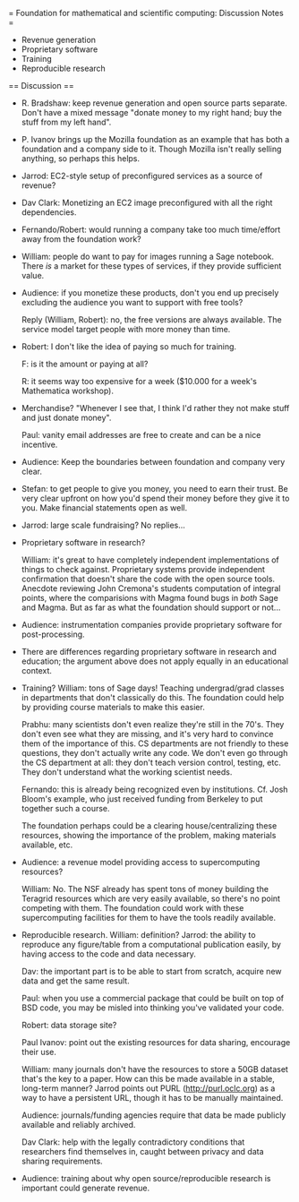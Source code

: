 = Foundation for mathematical and scientific computing: Discussion Notes =

 - Revenue generation
 - Proprietary software
 - Training
 - Reproducible research


== Discussion ==

- R. Bradshaw: keep revenue generation and open source parts separate.  Don't have a mixed message "donate money to my right hand; buy the stuff from my left hand".

- P. Ivanov brings up the Mozilla foundation as an example that has both a foundation and a company side to it.  Though Mozilla isn't really selling anything, so perhaps this helps.

- Jarrod: EC2-style setup of preconfigured services as a source of revenue?

- Dav Clark: Monetizing an EC2 image preconfigured with all the right dependencies.

- Fernando/Robert: would running a company take too much time/effort away from the foundation work?

- William: people do want to pay for images running a Sage notebook.  There *is* a market for these types of services, if they provide sufficient value.

- Audience: if you monetize these products, don't you end up precisely excluding the audience you want to support with free tools?

  Reply (William, Robert): no, the free versions are always available.  The
  service model target people with more money than time.  

- Robert: I don't like the idea of paying so much for training.

  F: is it the amount or paying at all?

  R: it seems way too expensive for a week ($10.000 for a week's Mathematica
  workshop).

- Merchandise? "Whenever I see that, I think I'd rather they not make stuff and just donate money".

  Paul: vanity email addresses are free to create and can be a nice incentive.

- Audience: Keep the boundaries between foundation and company very clear.

- Stefan: to get people to give you money, you need to earn their trust.  Be very clear upfront on how you'd spend their money before they give it to you. Make financial statements open as well.

- Jarrod: large scale fundraising?  No replies...

- Proprietary software in research?

  William: it's great to have completely independent implementations of things
  to check against.  Proprietary systems provide independent confirmation that
  doesn't share the code with the open source tools.  Anecdote reviewing John
  Cremona's students computation of integral points, where the comparisions
  with Magma found bugs in *both* Sage and Magma.  But as far as what the
  foundation should support or not...

- Audience: instrumentation companies provide proprietary software for post-processing.

- There are differences regarding proprietary software in research and education; the argument above does not apply equally in an educational context.

- Training? William: tons of Sage days!  Teaching undergrad/grad classes in departments that don't classically do this.  The foundation could help by providing course materials to make this easier.

  Prabhu: many scientists don't even realize they're still in the 70's.  They
  don't even see what they are missing, and it's very hard to convince them of
  the importance of this.  CS departments are not friendly to these questions,
  they don't actually write any code.  We don't even go through the CS
  department at all: they don't teach version control, testing, etc.  They
  don't understand what the working scientist needs.

  Fernando: this is already being recognized even by institutions.  Cf. Josh
  Bloom's example, who just received funding from Berkeley to put together such
  a course.

  The foundation perhaps could be a clearing house/centralizing these
  resources, showing the importance of the problem, making materials available,
  etc.

- Audience: a revenue model providing access to supercomputing resources?

  William: No.  The NSF already has spent tons of money building the Teragrid
  resources which are very easily available, so there's no point competing with
  them.  The foundation could work with these supercomputing facilities for
  them to have the tools readily available.

- Reproducible research.  William: definition?  Jarrod: the ability to reproduce any figure/table from a computational publication easily, by having access to the code and data necessary.

  Dav: the important part is to be able to start from scratch, acquire new data
  and get the same result.

  Paul: when you use a commercial package that could be built on top of BSD
  code, you may be misled into thinking you've validated your code.

  Robert: data storage site?

  Paul Ivanov: point out the existing resources for data sharing, encourage
  their use.

  William: many journals don't have the resources to store a 50GB dataset
  that's the key to a paper.  How can this be made available in a stable,
  long-term manner?  Jarrod points out PURL (http://purl.oclc.org) as a way to
  have a persistent URL, though it has to be manually maintained.

  Audience: journals/funding agencies require that data be made publicly
  available and reliably archived.

  Dav Clark: help with the legally contradictory conditions that researchers
  find themselves in, caught between privacy and data sharing requirements.

- Audience: training about why open source/reproducible research is important could generate revenue. 
  
